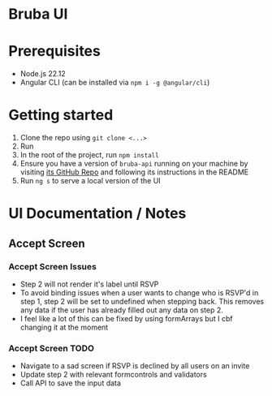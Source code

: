 # Bruba UI

# Prerequisites

- Node.js 22.12
- Angular CLI (can be installed via `npm i -g @angular/cli`)

# Getting started

1. Clone the repo using `git clone <...>`
2. Run 
3. In the root of the project, run `npm install`
4. Ensure you have a version of `bruba-api` running on your machine by visiting [its GitHub Repo](https://github.com/Frame1910/bruba-api) and following its instructions in the README
5. Run `ng s` to serve a local version of the UI

# UI Documentation / Notes

## Accept Screen
### Accept Screen Issues
- Step 2 will not render it's label until RSVP
- To avoid binding issues when a user wants to change who is RSVP'd in step 1, step 2 will be set to undefined when stepping back. This removes any data if the user has already filled out any data on step 2.
- I feel like a lot of this can be fixed by using formArrays but I cbf changing it at the moment

### Accept Screen TODO
- Navigate to a sad screen if RSVP is declined by all users on an invite
- Update step 2 with relevant formcontrols and validators
- Call API to save the input data
